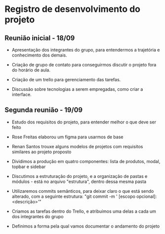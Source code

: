 # Registro de desenvolvimento do projeto

## Reunião inicial - 18/09
+ Apresentação dos integrantes do grupo, para entendermos a trajetória e conhecimento dos demais.

+ Criação de grupo de contato para conseguirmos discutir o projeto fora do horário de aula.

+ Criação de um trello para gerenciamento das tarefas.

+ Discussão sobre tecnologias a serem empregadas, como criar a interface.

## Segunda reunião - 19/09
+ Estudo dos requisitos do projeto, para entender melhor o que deve ser feito

+ Rose Freitas elaborou um figma para usarmos de base

+ Renan Santos trouxe alguns modelos de projetos com requisitos similares ao projeto proposto

+ Dividimos a produção em quatro componentes: lista de produtos, modal, topbar e sidebar

+ Discutimos a estruturação do projeto, e a organização de pastas e módulos - está no arquivo "estrutura", dentro dessa mesma pasta

+ Utilizaremos commits semânticos, para deixar claro o que está sendo alterado, com a seguinte estrutura: "git commit -m '<tipo> [escopo opcional]: <descrição>'"

+ Criamos as tarefas dentro do Trello, e atribuímos uma delas a cada um dos integrantes do grupo

+ Definimos a forma pela qual vamos documentar o andamento do projeto